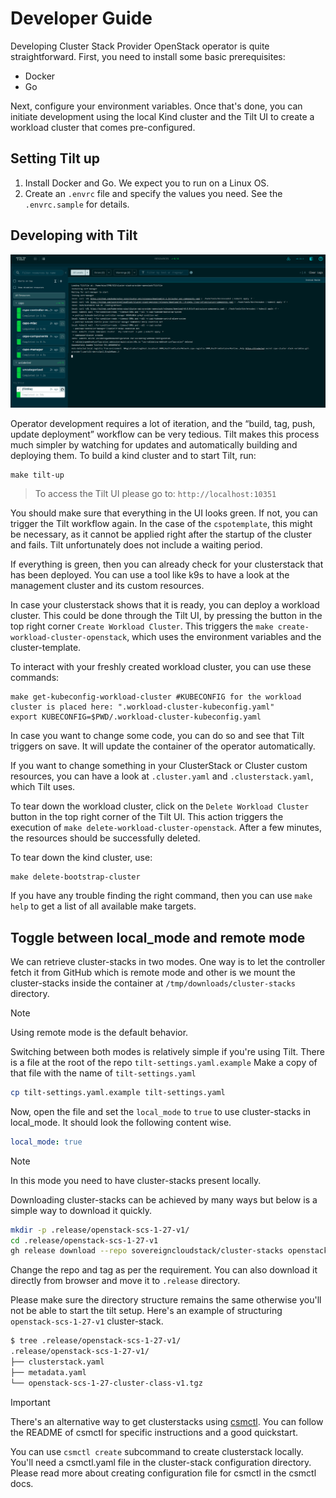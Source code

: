# Developer Guide

Developing Cluster Stack Provider OpenStack operator is quite straightforward. First, you need to install some basic prerequisites:

- Docker
- Go

Next, configure your environment variables. Once that's done, you can initiate development using the local Kind cluster and the Tilt UI to create a workload cluster that comes pre-configured.

## Setting Tilt up

1. Install Docker and Go. We expect you to run on a Linux OS.
2. Create an `.envrc` file and specify the values you need. See the `.envrc.sample` for details.

## Developing with Tilt

![tilt](./images/tilt.png "Tilt")

Operator development requires a lot of iteration, and the “build, tag, push, update deployment” workflow can be very tedious. Tilt makes this process much simpler by watching for updates and automatically building and deploying them. To build a kind cluster and to start Tilt, run:

```shell
make tilt-up
```

> To access the Tilt UI please go to: `http://localhost:10351`

You should make sure that everything in the UI looks green. If not, you can trigger the Tilt workflow again. In the case of the `cspotemplate`, this might be necessary, as it cannot be applied right after the startup of the cluster and fails. Tilt unfortunately does not include a waiting period.

If everything is green, then you can already check for your clusterstack that has been deployed. You can use a tool like k9s to have a look at the management cluster and its custom resources.

In case your clusterstack shows that it is ready, you can deploy a workload cluster. This could be done through the Tilt UI, by pressing the button in the top right corner `Create Workload Cluster`. This triggers the `make create-workload-cluster-openstack`, which uses the environment variables and the cluster-template.

To interact with your freshly created workload cluster, you can use these commands:

```shell
make get-kubeconfig-workload-cluster #KUBECONFIG for the workload cluster is placed here: ".workload-cluster-kubeconfig.yaml"
export KUBECONFIG=$PWD/.workload-cluster-kubeconfig.yaml
```

In case you want to change some code, you can do so and see that Tilt triggers on save. It will update the container of the operator automatically.

If you want to change something in your ClusterStack or Cluster custom resources, you can have a look at `.cluster.yaml` and `.clusterstack.yaml`, which Tilt uses.

To tear down the workload cluster, click on the `Delete Workload Cluster` button in the top right corner of the Tilt UI. This action triggers the execution of `make delete-workload-cluster-openstack`. After a few minutes, the resources should be successfully deleted.

To tear down the kind cluster, use:

```shell
make delete-bootstrap-cluster
```

If you have any trouble finding the right command, then you can use `make help` to get a list of all available make targets.

## Toggle between local_mode and remote mode

We can retrieve cluster-stacks in two modes. One way is to let the controller fetch it from GitHub which is remote mode and other is we mount the cluster-stacks inside the container at `/tmp/downloads/cluster-stacks` directory.

> [!NOTE]  
> Using remote mode is the default behavior.

Switching between both modes is relatively simple if you're using Tilt. There is a file at the root of the repo `tilt-settings.yaml.example`
Make a copy of that file with the name of `tilt-settings.yaml`

```bash
cp tilt-settings.yaml.example tilt-settings.yaml
```

Now, open the file and set the `local_mode` to `true` to use cluster-stacks in local_mode. It should look the following content wise.

```yaml
local_mode: true
```

> [!NOTE]
> In this mode you need to have cluster-stacks present locally.

Downloading cluster-stacks can be achieved by many ways but below is a simple way to download it quickly.

```bash
mkdir -p .release/openstack-scs-1-27-v1/
cd .release/openstack-scs-1-27-v1
gh release download --repo sovereigncloudstack/cluster-stacks openstack-scs-1-27-v1
```

Change the repo and tag as per the requirement. You can also download it directly from browser and move it to `.release` directory.

Please make sure the directory structure remains the same otherwise you'll not be able to start the tilt setup. Here's an example of structuring `openstack-scs-1-27-v1` cluster-stack.

```bash
$ tree .release/openstack-scs-1-27-v1/
.release/openstack-scs-1-27-v1/
├── clusterstack.yaml
├── metadata.yaml
└── openstack-scs-1-27-cluster-class-v1.tgz
```

> [!IMPORTANT]
There's an alternative way to get clusterstacks using [csmctl](https://github.com/sovereigncloudstack/csmctl). You can follow the README of csmctl for specific instructions and a good quickstart.

You can use `csmctl create` subcommand to create clusterstack locally. You'll need a csmctl.yaml file in the cluster-stack configuration directory. Please read more about creating configuration file for csmctl in the csmctl docs.
